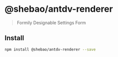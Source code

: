 # @shebao/antdv-renderer

> Formily Designable Settings Form

## Install

```bash
npm install @shebao/antdv-renderer --save
```

